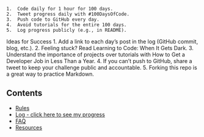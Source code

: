 	1.	Code daily for 1 hour for 100 days.
	2.	Tweet progress daily with #100DaysOfCode.
	3.	Push code to GitHub every day.
	4.	Avoid tutorials for the entire 100 days.
	5.	Log progress publicly (e.g., in README).


Ideas for Success
	1.	Add a link to each day’s post in the log (GitHub commit, blog, etc.).
	2.	Feeling stuck? Read Learning to Code: When It Gets Dark.
	3.	Understand the importance of projects over tutorials with How to Get a Developer Job in Less Than a Year.
	4.	If you can’t push to GitHub, share a tweet to keep your challenge public and accountable.
	5.	Forking this repo is a great way to practice Markdown.

## Contents
* [Rules](rules.md)
* [Log - click here to see my progress](log.md)
* [FAQ](FAQ.md)
* [Resources](resources.md)
